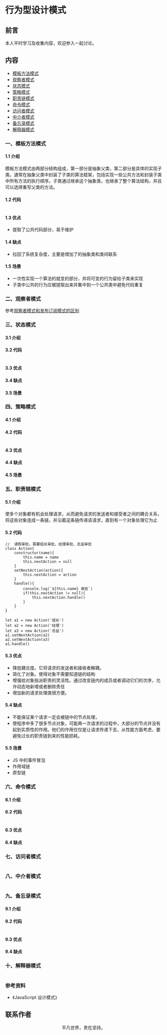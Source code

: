 # 行为型设计模式

## 前言

本人平时学习及收集内容，欢迎参入一起讨论。

## 内容

- [模板方法模式](#一、模板方法模式)
- [观察者模式](#二、观察者模式)
- [状态模式](#三、状态模式)
- [策略模式](#四、策略模式)
- [职责链模式](#五、职责链模式)
- [命令模式](#六、命令模式)
- [访问者模式](#七、访问者模式)
- [中介者模式](#八、中介者模式)
- [备忘录模式](#九、备忘录模式)
- [解释器模式](#十、解释器模式)

### 一、模板方法模式

#### 1.1 介绍

模板方法模式由两部分结构组成，第一部分是抽象父类，第二部分是具体的实现子类。通常在抽象父类中封装了子类的算法框架，包括实现一些公共方法和封装子类中所有方法的执行顺序。子类通过继承这个抽象类，也继承了整个算法结构，并且可以选择重写父类的方法。

#### 1.2 代码

```

```

#### 1.3 优点

- 提取了公共代码部分，易于维护

#### 1.4 缺点

- 拉回了系统复杂度，主要是增加了的抽象类和类间联系

#### 1.5 场景

- 一次性实现一个算法的就变的部分，并将可变的行为留给子类来实现
- 子类中公共的行为应被提取出来并集中到一个公共类中避免代码重复

### 二、观察者模式

参考[观察者模式和发布订阅模式的区别](./design-pattern-subscription.html)

### 三、状态模式

#### 3.1 介绍

#### 3.2 代码

```

```

#### 3.3 优点

#### 3.4 缺点

#### 3.5 场景

### 四、策略模式

#### 4.1 介绍

#### 4.2 代码

```

```

#### 4.3 优点

#### 4.4 缺点

#### 4.5 场景

### 五、职责链模式

#### 5.1 介绍

使多个对象都有机会处理请求，从而避免请求的发送者和接受者之间的耦合关系，将这些对象连成一条链，并沿着这条链传递该请求，直到有一个对象处理它为止

#### 5.2 代码

```
//  请假审批，需要组长审批、经理审批、总监审批
class Action{
    constructor(name){
        this.name = name
        this.nextAction = null
    }
    setNextAction(action){
        this.nextAction = action
    }
    handle(){
        console.log(`${this.name} 审批`)
        if(this.nextAction != null){
            this.nextAction.handle()
        }
    }
}

let a1 = new Action('组长')
let a2 = new Action('经理')
let a3 = new Action('总监')
a1.setNextAction(a2)
a2.setNextAction(a3)
a1.handle()
```

#### 5.3 优点

- 降低耦合度。它将请求的发送者和接收者解耦。
- 简化了对象。使得对象不需要知道链的结构
- 增强给对象指派职责的灵活性。通过改变链内的成员或者调动它们的次序，允许动态地新增或者删除责任
- 增加新的请求处理类很方便。

#### 5.4 缺点

- 不能保证某个请求一定会被链中的节点处理，
- 使程序中多了很多节点对象，可能再一次请求的过程中，大部分的节点并没有起到实质性的作用。他们的作用仅仅是让请求传递下去，从性能方面考虑，要避免过长的职责链到来的性能损耗。

#### 5.5 场景

- JS 中的事件冒泡
- 作用域链
- 原型链

### 六、命令模式

#### 6.1 介绍

#### 6.2 代码

```

```

#### 6.3 优点

#### 6.4 缺点

### 七、访问者模式

```

```

### 八、中介者模式

```

```

### 九、备忘录模式

#### 9.1 介绍

#### 9.2 代码

```

```

#### 9.3 优点

#### 9.4 缺点

### 十、解释器模式

```

```

### 参考资料

- 《JavaScript 设计模式》

## 联系作者

<div align="center">
    <p>
        平凡世界，贵在坚持。
    </p>
    <img :src="$withBase('/about/contact.png')" />
</div>
